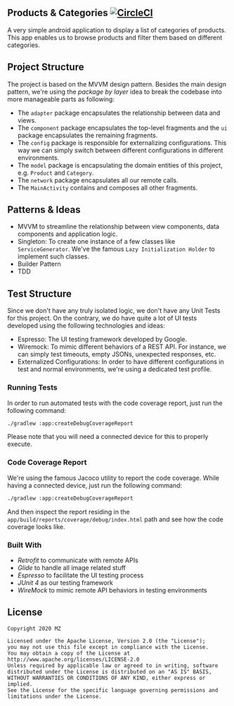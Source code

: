 Products & Categories
[![CircleCI](https://img.shields.io/circleci/build/github/mohammadzzz/NewAmazon)](https://circleci.com/gh/mohammadzzz/NewAmazon)
-----
A very simple android application to display a list of categories of products. This app enables us to browse products and filter them based on different categories.

## Project Structure
The project is based on the MVVM design pattern. Besides the main design pattern, we're using the *package by layer* idea
to break the codebase into more manageable parts as following:
 - The `adapter` package encapsulates the relationship between data and views.
 - The `component` package encapsulates the top-level fragments and the `ui` package encapsulates the remaining fragments.
 - The `config` package is responsible for externalizing configurations. This way we can simply switch between different configurations
 in different environments.
 - The `model` package is encapsulating the domain entities of this project, e.g. `Product` and `Category`.
 - The `network` package encapsulates all our remote calls.
 - The `MainActivity` contains and composes all other fragments.
 
## Patterns & Ideas
 - MVVM to streamline the relationship between view components, data components and application logic.
 - Singleton: To create one instance of a few classes like `ServiceGenerator`. We've the famous `Lazy Initialization Holder` to implement
 such classes.
 - Builder Pattern
 - TDD

## Test Structure
Since we don't have any truly isolated logic, we don't have any Unit Tests for this project. On the contrary, we do have quite a lot of UI tests developed using the following technologies and ideas:
 - Espresso: The UI testing framework developed by Google.
 - Wiremock: To mimic different behaviors of a REST API. For instance, we can simply test timeouts, empty JSONs, unexpected responses, etc.
 - Externalized Configurations: In order to have different configurations in test and normal environments, we're using a dedicated test profile.

### Running Tests
In order to run automated tests with the code coverage report, just run the following command:
```bash
./gradlew :app:createDebugCoverageReport
```
Please note that you will need a connected device for this to properly execute.

### Code Coverage Report
We're using the famous Jacoco utility to report the code coverage. While having a connected device, just run the following command:
```bash
./gradlew :app:createDebugCoverageReport
```
And then inspect the report residing in the `app/build/reports/coverage/debug/index.html` path and see how the code coverage looks like.

###  Built With
 - *Retrofit* to communicate with remote APIs
 - *Glide* to handle all image related stuff
 - *Espresso* to facilitate the UI testing process
 - *JUnit 4* as our testing framework
 - *WireMock* to mimic remote API behaviors in testing environments

License
---

    Copyright 2020 MZ

    Licensed under the Apache License, Version 2.0 (the "License");
    you may not use this file except in compliance with the License.
    You may obtain a copy of the License at
    http://www.apache.org/licenses/LICENSE-2.0
    Unless required by applicable law or agreed to in writing, software
    distributed under the License is distributed on an "AS IS" BASIS, 
    WITHOUT WARRANTIES OR CONDITIONS OF ANY KIND, either express or implied.
    See the License for the specific language governing permissions and
    limitations under the License.
